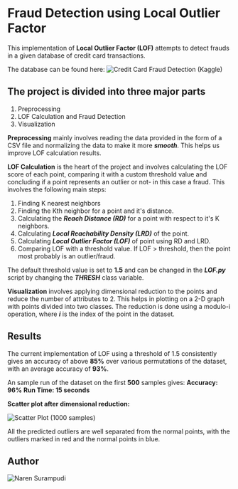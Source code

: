 # Fraud Detection using Local Outlier Factor

This implementation of **Local Outlier Factor (LOF)** attempts to detect frauds in a given database of credit card transactions.

The database can be found here: ![Credit Card Fraud Detection (Kaggle)](https://www.kaggle.com/mlg-ulb/creditcardfraud)

## The project is divided into three major parts
1. Preprocessing
2. LOF Calculation and Fraud Detection
3. Visualization

**Preprocessing** mainly involves reading the data provided in the form of a CSV file and normalizing the data to
make it more ***smooth***. This helps us improve LOF calculation results.

**LOF Calculation** is the heart of the project and involves calculating the LOF score of each point, comparing it with a
custom threshold value and concluding if a point represents an outlier or not- in this case a fraud. This involves the following main steps:
1. Finding K nearest neighbors
2. Finding the Kth neighbor for a point and it's distance.
3. Calculating the ***Reach Distance (RD)*** for a point with respect to it's K neighbors.
4. Calculating ***Local Reachability Density (LRD)*** of the point.
5. Calculating ***Local Outlier Factor (LOF)*** of point using RD and LRD.
6. Comparing LOF with a threshold value. If LOF > threshold, then the point most probably is an outlier/fraud.

The default threshold value is set to **1.5** and can be changed in the ***LOF.py*** script by changing the ***THRESH*** class
variable.

**Visualization** involves applying dimensional reduction to the points and reduce the number of attributes to 2. This helps in plotting on a 2-D graph with points divided into two classes. The reduction is done using a modulo-i operation, where ***i***
is the index of the point in the dataset.

## Results

The current implementation of LOF using a threshold of 1.5 consistently gives an accuracy of above **85%** over various
permutations of the dataset, with an average accuracy of **93%**.

An sample run of the dataset on the first **500** samples gives:
**Accuracy: 96%**
**Run Time: 15 seconds**

**Scatter plot after dimensional reduction:**

![Scatter Plot (1000 samples)](link)

All the predicted outliers are well separated from the normal points, with the outliers marked in red and the normal points
in blue.

## Author
![Naren Surampudi](https://github.com/nsurampu/)
